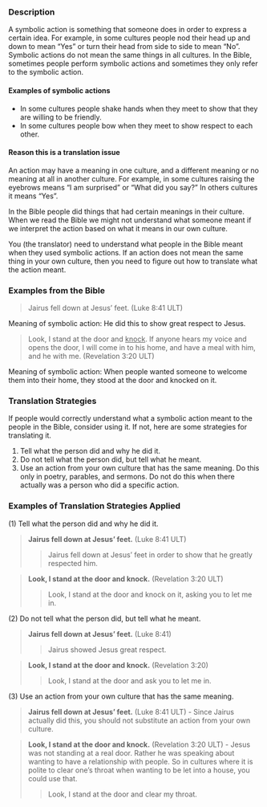 

### Description

A symbolic action is something that someone does in order to express a certain idea. For example, in some cultures people nod their head up and down to mean “Yes” or turn their head from side to side to mean “No”. Symbolic actions do not mean the same things in all cultures. In the Bible, sometimes people perform symbolic actions and sometimes they only refer to the symbolic action.

#### Examples of symbolic actions

* In some cultures people shake hands when they meet to show that they are willing to be friendly.
* In some cultures people bow when they  meet to show respect to each other.

#### Reason this is a translation issue

An action may have a meaning in one culture, and a different meaning or no meaning at all in another culture.  For example, in some cultures raising the eyebrows means “I am surprised” or “What did you say?” In others cultures it means “Yes”.

In the Bible people did things that had certain meanings in their culture. When we read the Bible we might not understand what someone meant if we interpret the action based on what it means in our own culture.

You (the translator) need to understand what people in the Bible meant when they used symbolic actions. If an action does not mean the same thing in your own culture, then you need to figure out how to translate what the action meant.

### Examples from the Bible

> Jairus fell down at Jesus’ feet. (Luke 8:41 ULT)

Meaning of symbolic action: He did this to show great respect to Jesus.

> Look, I stand at the door and <u>knock</u>. If anyone hears my voice and opens the door, I will come in to his home, and have a meal with him, and he with me. (Revelation 3:20 ULT)

Meaning of symbolic action: When people wanted someone to welcome them into their home, they stood at the door and knocked on it.

### Translation Strategies

If people would correctly understand what a symbolic action meant to the people in the Bible, consider using it. If not, here are some strategies for translating it.

1. Tell what the person did and why he did it.
1. Do not tell what the person did, but tell what he meant.
1. Use an action from your own culture that has the same meaning. Do this only in poetry, parables, and sermons. Do not do this when there actually was a person who did a specific action.

### Examples of Translation Strategies Applied

(1) Tell what the person did and why he did it.

> **Jairus fell down at Jesus’ feet.** (Luke 8:41 ULT)
>> Jairus fell down at Jesus’ feet in order to show that he greatly respected him.

> **Look, I stand at the door and knock.** (Revelation 3:20 ULT)
>> Look, I stand at the door and knock on it, asking you to let me in.

(2) Do not tell what the person did, but tell what he meant.

> **Jairus fell down at Jesus’ feet.** (Luke 8:41)
>> Jairus showed Jesus great respect.

> **Look, I stand at the door and knock.** (Revelation 3:20)
>> Look, I stand at the door and ask you to let me in.

(3) Use an action from your own culture that has the same meaning.

> **Jairus fell down at Jesus’ feet.** (Luke 8:41 ULT) - Since Jairus actually did this, you should not substitute an action from your own culture.

> **Look, I stand at the door and knock.** (Revelation 3:20 ULT) - Jesus was not standing at a real door. Rather he was speaking about wanting to have a relationship with people. So in cultures where it is polite to clear one’s throat when wanting to be let into a house, you could use that.
>> Look, I stand at the door and clear my throat.

